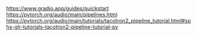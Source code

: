 https://www.gradio.app/guides/quickstart
https://pytorch.org/audio/main/pipelines.html
https://pytorch.org/audio/main/tutorials/tacotron2_pipeline_tutorial.html#sphx-glr-tutorials-tacotron2-pipeline-tutorial-py
